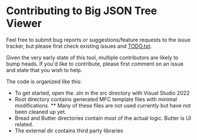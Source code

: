 # Contributing to Big JSON Tree Viewer

Feel free to submit bug reports or suggestions/feature requests to the issue tracker, but please
first check existing issues and [TODO.txt](./TODO.txt).

Given the very early state of this tool, multiple contributors are likely to bump heads. If
you'd like to contribute, please first comment on an issue and state that you wish to help.

The code is organized like this:
* To get started, open the .sln in the src directory with Visual Studio 2022
* Root directory contains generated MFC template files with minimal modifications.
** Many of these files are not used currently but have not been cleaned up yet.
* Bread and Butter directories contain most of the actual logic. Butter is UI related.
* The external dir contains third party libraries
